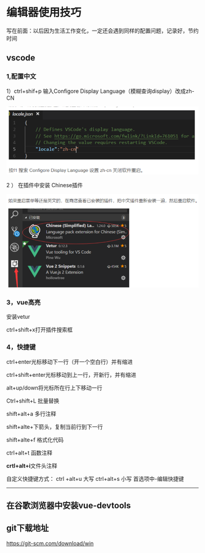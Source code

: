 # 编辑器使用技巧

写在前面：以后因为生活工作变化，一定还会遇到同样的配置问题，记录好，节约时间

## vscode

### 1,配置中文

1）ctrl+shif+p 输入Configore Display Language（模糊查询display）改成zh-CN

![1543030860110](image/1543030860110.png)

2 ） 在插件中安装 Chinese插件

![1543030876390](image/1543030876390.png)

### 3，vue高亮

安装vetur

ctrl+shift+x打开插件搜索框

### 4，快捷键

ctrl+enter光标移动下一行（开一个空白行）并有缩进

ctrl+shift+enter光标移动到上一行，开新行，并有缩进

alt+up/down将光标所在行上下移动一行

Ctrl+shift+L 批量替换

shift+alt+a  多行注释

shift+alte+下箭头，复制当前行到下一行

shift+alte+f  格式化代码

ctrl+alt+t 函数注释

**crtl+alt+i**文件头注释

自定义快捷键方式： ctrl +alt+u 大写 ctrl+alt+s 小写  首选项中-编辑快捷键

----

## 在谷歌浏览器中安装vue-devtools

## git下载地址

https://git-scm.com/download/win

